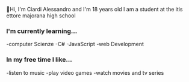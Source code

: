 👋Hi, I'm Ciardi Alessandro and I'm 18 years old
I am a student at the itis ettore majorana high school

### I'm currently learning...

-computer Scienze
-C#
-JavaScript
-web Development

### In my free time I like...

-listen to music
-play video games
-watch movies and tv series

